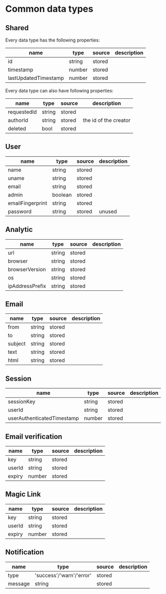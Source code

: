 # Common data types

## Shared

Every data type has the following properties:

| name                 | type   | source | description |
| -------------------- | ------ | ------ | ----------- |
| id                   | string | stored |             |
| timestamp            | number | stored |             |
| lastUpdatedTimestamp | number | stored |             |

Every data type can also have following properties:

| name        | type   | source | description           |
| ----------- | ------ | ------ | --------------------- |
| requestedId | string | stored |                       |
| authorId    | string | stored | the id of the creator |
| deleted     | bool   | stored |                       |

## User

| name             | type    | source | description |
| ---------------- | ------- | ------ | ----------- |
| name             | string  | stored |             |
| uname            | string  | stored |             |
| email            | string  | stored |             |
| admin            | boolean | stored |             |
| emailFingerprint | string  | stored |             |
| password         | string  | stored | unused      |

## Analytic

| name            | type   | source | description |
| --------------- | ------ | ------ | ----------- |
| url             | string | stored |             |
| browser         | string | stored |             |
| browserVersion  | string | stored |             |
| os              | string | stored |             |
| ipAddressPrefix | string | stored |             |

## Email

| name    | type   | source | description |
| ------- | ------ | ------ | ----------- |
| from    | string | stored |             |
| to      | string | stored |             |
| subject | string | stored |             |
| text    | string | stored |             |
| html    | string | stored |             |

## Session

| name                       | type   | source | description |
| -------------------------- | ------ | ------ | ----------- |
| sessionKey                 | string | stored |             |
| userId                     | string | stored |             |
| userAuthenticatedTimestamp | number | stored |             |

## Email verification

| name   | type   | source | description |
| ------ | ------ | ------ | ----------- |
| key    | string | stored |             |
| userId | string | stored |             |
| expiry | number | stored |             |

## Magic Link

| name   | type   | source | description |
| ------ | ------ | ------ | ----------- |
| key    | string | stored |             |
| userId | string | stored |             |
| expiry | number | stored |             |

## Notification

| name    | type                     | source | description |
| ------- | ------------------------ | ------ | ----------- |
| type    | 'success'/'warn'/'error' | stored |             |
| message | string                   | stored |             |
